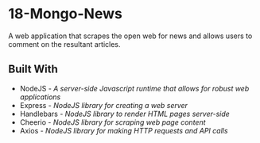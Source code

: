 # 18-Mongo-News
A web application that scrapes the open web for news and allows users to comment on the resultant articles.

## Built With
- NodeJS - *A server-side Javascript runtime that allows for robust web applications*
- Express - *NodeJS library for creating a web server*
- Handlebars - *NodeJS library to render HTML pages server-side*
- Cheerio - *NodeJS library for scraping web page content*
- Axios - *NodeJS library for making HTTP requests and API calls*